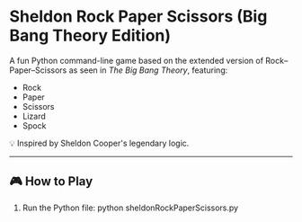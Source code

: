 # Sheldon Rock Paper Scissors (Big Bang Theory Edition)

A fun Python command-line game based on the extended version of Rock–Paper–Scissors as seen in *The Big Bang Theory*, featuring:
- Rock
- Paper
- Scissors
- Lizard
- Spock

💡 Inspired by Sheldon Cooper's legendary logic.

---

## 🎮 How to Play

1. Run the Python file:
   python sheldonRockPaperScissors.py
